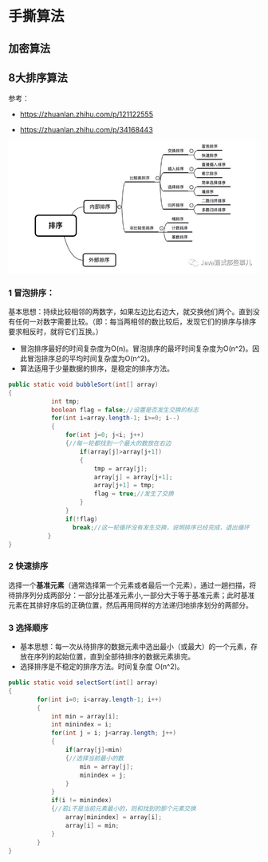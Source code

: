 # 手撕算法

## 加密算法







## 8大排序算法

参考：

- https://zhuanlan.zhihu.com/p/121122555

- https://zhuanlan.zhihu.com/p/34168443

![img](images/sort_algorithm.png)

### 1 冒泡排序：

基本思想：持续比较相邻的两数字，如果左边比右边大，就交换他们两个。直到没有任何一对数字需要比较。（即：每当两相邻的数比较后，发现它们的排序与排序要求相反时，就将它们互换。）

- 冒泡排序最好的时间复杂度为O(n)。冒泡排序的最坏时间复杂度为O(n^2)。因此冒泡排序总的平均时间复杂度为O(n^2)。
- 算法适用于少量数据的排序，是稳定的排序方法。

```java
public static void bubbleSort(int[] array)
{
            int tmp;
            boolean flag = false;//设置是否发生交换的标志
            for(int i=array.length-1; i>=0; i--)
            {
                for(int j=0; j<i; j++)
                {//每一轮都找到一个最大的数放在右边
                    if(array[j]>array[j+1])
                    {
                        tmp = array[j];
                        array[j] = array[j+1];
                        array[j+1] = tmp;
                        flag = true;//发生了交换
                    }
                }
                if(!flag)  
                  break;//这一轮循环没有发生交换，说明排序已经完成，退出循环
           }
}
```

### 2 快速排序

选择一个**基准元素**（通常选择第一个元素或者最后一个元素），通过一趟扫描，将待排序列分成两部分：一部分比基准元素小,一部分大于等于基准元素；此时基准元素在其排好序后的正确位置，然后再用同样的方法递归地排序划分的两部分。



### 3 选择顺序

- 基本思想：每一次从待排序的数据元素中选出最小（或最大）的一个元素，存放在序列的起始位置，直到全部待排序的数据元素排完。
- 选择排序是不稳定的排序方法。时间复杂度 O(n^2)。

```java
public static void selectSort(int[] array)
{
        for(int i=0; i<array.length-1; i++)
        {
            int min = array[i];
            int minindex = i;
            for(int j = i; j<array.length; j++)
            {
                if(array[j]<min)
                {//选择当前最小的数
                    min = array[j];
                    minindex = j;
                }
            }
            if(i != minindex) 
            {//若i不是当前元素最小的，则和找到的那个元素交换
                array[minindex] = array[i];
                array[i] = min;
            }
        }
}
```








